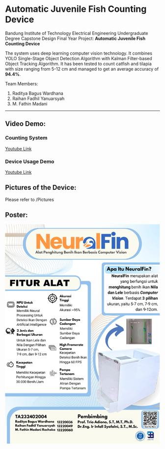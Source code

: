 # Automatic Juvenile Fish Counting Device
Bandung Institute of Technology Electrical Engineering Undergraduate Degree Capstone Design Final Year Project: **Automatic Juvenile Fish Counting Device**

The system uses deep learning computer vision technology. It combines YOLO Single-Stage Object Detection Algorithm with Kalman Filter-based Object Tracking Algorithm. It has been tested to count catfish and tilapia with size ranging from 5-12 cm and managed to get an average accuracy of **94.4%**.

Team Members:
1. Raditya Bagus Wardhana
2. Raihan Fadhil Yanuarsyah
3. M. Fathin Madani

---

## Video Demo:
### Counting System
[Youtube Link](https://youtube.com/shorts/lDPH_ZbXBBA?feature=share)

### Device Usage Demo
[Youtube Link](https://youtu.be/lIapoIvvQwo?si=x17H1uYqXJrfV1zV)

## Pictures of the Device:
Please refer to /Pictures

## Poster:
![Alt text](/Poster/poster.png?raw=true "Poster")
